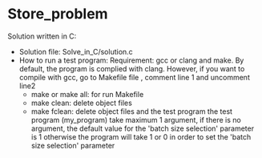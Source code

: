 # Store_problem
Solution written in C:
  + Solution file: Solve_in_C/solution.c
  + How to run a test program:
    Requirement: gcc or clang and make. By default, the program is complied with clang. However, if you want to compile with gcc, go to Makefile file , comment line 1 and uncomment line2
    + make or make all: for run Makefile
    + make clean: delete object files
    + make fclean: delete object files and the test program
    the test program (my_program) take maximum 1 argument, if there is no argument, the default value for the 'batch size selection' parameter is 1 otherwise
    the program will take 1 or 0 in order to set the 'batch size selection' parameter

